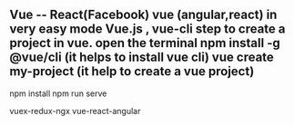 Vue -- React(Facebook)
vue (angular,react) in very easy mode
Vue.js , vue-cli
step to create a project in vue.
open the terminal
npm install -g @vue/cli (it helps to install vue cli)
vue create my-project (it help to create a vue project)
---
npm install
npm run serve


vuex-redux-ngx
vue-react-angular